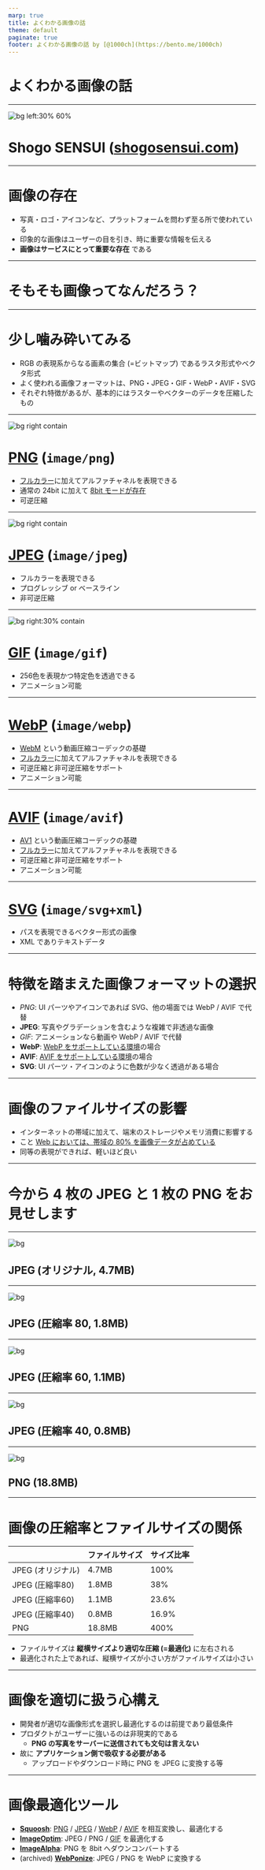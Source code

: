 ```yaml
---
marp: true
title: よくわかる画像の話
theme: default
paginate: true
footer: よくわかる画像の話 by [@1000ch](https://bento.me/1000ch)
---
```


<!-- _class: invert -->

# <!-- fit --> よくわかる画像の話

---

![bg left:30% 60%](https://shogosensui.com/img/1000ch.avif)

# Shogo SENSUI ([shogosensui.com](https://shogosensui.com))

---

# 画像の存在

- 写真・ロゴ・アイコンなど、プラットフォームを問わず至る所で使われている
- 印象的な画像はユーザーの目を引き、時に重要な情報を伝える
- **画像はサービスにとって重要な存在** である

---

<!-- _class: invert -->

# <!-- fit -->そもそも画像ってなんだろう？

---

# 少し噛み砕いてみる

- RGB の表現系からなる画素の集合 (=ビットマップ) であるラスタ形式やベクタ形式
- よく使われる画像フォーマットは、PNG・JPEG・GIF・WebP・AVIF・SVG
- それぞれ特徴があるが、基本的にはラスターやベクターのデータを圧縮したもの

---

![bg right contain](./img/lossless.png)

# [PNG](https://ja.wikipedia.org/wiki/Portable_Network_Graphics) (`image/png`)

- [フルカラー](https://ja.wikipedia.org/wiki/フルカラー)に加えてアルファチャネルを表現できる
- 通常の 24bit に加えて [8bit モードが存在](https://www.youtube.com/watch?v=bPdkWJe9XH0)
- 可逆圧縮

---

![bg right contain](./img/lossy.png)

# [JPEG](https://ja.wikipedia.org/wiki/JPEG) (`image/jpeg`)

- フルカラーを表現できる
- プログレッシブ or ベースライン
- 非可逆圧縮

---

![bg right:30% contain](https://upload.wikimedia.org/wikipedia/commons/2/2c/Rotating_earth_%28large%29.gif)

# [GIF](https://ja.wikipedia.org/wiki/Graphics_Interchange_Format) (`image/gif`)

- 256色を表現かつ特定色を透過できる
- アニメーション可能

---

# [WebP](https://ja.wikipedia.org/wiki/WebP) (`image/webp`)

- [WebM](https://ja.wikipedia.org/wiki/WebM) という動画圧縮コーデックの基礎
- [フルカラー](https://ja.wikipedia.org/wiki/フルカラー)に加えてアルファチャネルを表現できる
- 可逆圧縮と非可逆圧縮をサポート
- アニメーション可能

---

# [AVIF](https://ja.wikipedia.org/wiki/AVIF) (`image/avif`)

- [AV1](https://ja.wikipedia.org/wiki/AV1) という動画圧縮コーデックの基礎
- [フルカラー](https://ja.wikipedia.org/wiki/フルカラー)に加えてアルファチャネルを表現できる
- 可逆圧縮と非可逆圧縮をサポート
- アニメーション可能

---

# [SVG](https://ja.wikipedia.org/wiki/Scalable_Vector_Graphics) (`image/svg+xml`)

- パスを表現できるベクター形式の画像
- XML でありテキストデータ

---

<!-- _class: invert -->

# 特徴を踏まえた画像フォーマットの選択

- _PNG_: UI パーツやアイコンであれば SVG、他の場面では WebP / AVIF で代替
- **JPEG**: 写真やグラデーションを含むような複雑で非透過な画像
- _GIF_: アニメーションなら動画や WebP / AVIF で代替
- **WebP**: [WebP をサポートしている環境](https://caniuse.com/webp)の場合
- **AVIF**: [AVIF をサポートしている環境](https://caniuse.com/avif)の場合
- **SVG**: UI パーツ・アイコンのように色数が少なく透過がある場合

---

# 画像のファイルサイズの影響

- インターネットの帯域に加えて、端末のストレージやメモリ消費に影響する
- こと [Web においては、帯域の 80% を画像データが占めている](https://httparchive.org/reports/state-of-images)
- 同等の表現ができれば、軽いほど良い

---

<!-- _class: invert -->

# <!-- fit --> 今から 4 枚の JPEG と 1 枚の PNG をお見せします

---

![bg](./img/original.jpg)

<!-- _class: invert -->

## JPEG (オリジナル, 4.7MB)

---

![bg](./img/compress-80.jpg)

<!-- _class: invert -->

## JPEG (圧縮率 80, 1.8MB)

---

![bg](./img/compress-60.jpg)

<!-- _class: invert -->

## JPEG (圧縮率 60, 1.1MB)

---

![bg](./img/compress-40.jpg)

<!-- _class: invert -->

## JPEG (圧縮率 40, 0.8MB)

---

![bg](./img/original.png)

<!-- _class: invert -->

## PNG (18.8MB)

---

# 画像の圧縮率とファイルサイズの関係

|   | ファイルサイズ | サイズ比率 |
|---|---|---|
| JPEG (オリジナル) | 4.7MB | 100% |
| JPEG (圧縮率80) | 1.8MB | 38% |
| JPEG (圧縮率60) | 1.1MB | 23.6% |
| JPEG (圧縮率40) | 0.8MB | 16.9% |
| PNG | 18.8MB | 400% |

- ファイルサイズは **縦横サイズより適切な圧縮 (=最適化)** に左右される
- 最適化された上であれば、縦横サイズが小さい方がファイルサイズは小さい

---

# 画像を適切に扱う心構え

- 開発者が適切な画像形式を選択し最適化するのは前提であり最低条件
- プロダクトがユーザーに強いるのは非現実的である
  - **PNG の写真をサーバーに送信されても文句は言えない**
- 故に **アプリケーション側で吸収する必要がある**
  - アップロードやダウンロード時に PNG を JPEG に変換する等

---

# 画像最適化ツール

- [**Squoosh**](https://squoosh.app/): [PNG](#6) / [JPEG](#7) / [WebP](#9) / [AVIF](#10) を相互変換し、最適化する
- [**ImageOptim**](https://imageoptim.com/mac): JPEG / PNG / [GIF](#8) を最適化する
- [**ImageAlpha**](https://pngmini.com/): PNG を 8bit へダウンコンバートする
- (archived) [**WebPonize**](https://github.com/webponize/webponize): JPEG / PNG を WebP に変換する

